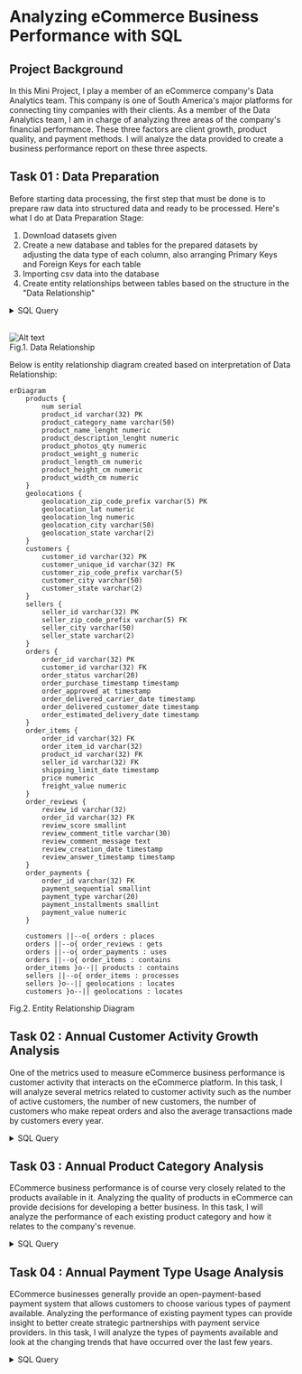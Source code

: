 # Analyzing eCommerce Business Performance with SQL

## Project Background 
In this Mini Project, I play a member of an eCommerce company's Data Analytics team. This company is one of South America's major platforms for connecting tiny companies with their clients. As a member of the Data Analytics team, I am in charge of analyzing three areas of the company's financial performance. These three factors are client growth, product quality, and payment methods. I will analyze the data provided to create a business performance report on these three aspects.

## Task 01 : Data Preparation
Before starting data processing, the first step that must be done is to prepare raw data into structured data and ready to be processed. Here's what I do at Data Preparation Stage:

1. Download datasets given
2. Create a new database and tables for the prepared datasets by adjusting the data type of each column, also arranging Primary Keys and Foreign Keys for each table
3. Importing csv data into the database
4. Create entity relationships between tables based on the structure in the "Data Relationship"

<details>
  <summary>SQL Query</summary>
  
  ```sql
  -- Task 01 : Data Preparation --
CREATE TABLE IF NOT EXISTS products
(
	num serial,
	product_id varchar(32) PRIMARY KEY,
	product_category_name varchar(50),
	product_name_lenght numeric,
	product_description_lenght numeric,
	product_photos_qty numeric,
	product_weight_g numeric,
	product_length_cm numeric,
	product_height_cm numeric,
	product_width_cm numeric
);

CREATE TABLE IF NOT EXISTS geolocations
(
	geolocation_zip_code_prefix varchar(5),
	geolocation_lat numeric, 
	geolocation_lng numeric, 
	geolocation_city varchar(50), 
	geolocation_state varchar(2)
);

CREATE TABLE IF NOT EXISTS customers
(
	customer_id varchar(32) PRIMARY KEY,
	customer_unique_id varchar(32),
    -- seller_zip_code_prefix refers to geolocation.geolocation_zip_code_prefix. 
    -- not a Foreign Key because reference column is not unique.
	customer_zip_code_prefix varchar(5),
	customer_city varchar(50),
	customer_state varchar(2)
);

CREATE TABLE IF NOT EXISTS sellers
(
	seller_id varchar(32) PRIMARY KEY,
    -- seller_zip_code_prefix refers to geolocation.geolocation_zip_code_prefix. 
    -- not a Foreign Key because reference column is not unique.
	seller_zip_code_prefix varchar(5), 
	seller_city varchar(50),
	seller_state varchar(2)
);

CREATE TABLE IF NOT EXISTS orders
(
	order_id varchar(32) PRIMARY KEY,
	customer_id varchar(32) references customers(customer_id),
	order_status varchar(20),
	order_purchase_timestamp timestamp,
	order_approved_at timestamp,
	order_delivered_carrier_date timestamp,
	order_delivered_customer_date timestamp,
	order_estimated_delivery_date timestamp
);

CREATE TABLE IF NOT EXISTS order_items
(
	order_id varchar(32) references orders(order_id),
	order_item_id varchar(32),
	product_id varchar(32) references product(product_id),
	seller_id varchar(32) references seller(seller_id),
	shipping_limit_date timestamp,
	price numeric,
	freight_value numeric
);

CREATE TABLE IF NOT EXISTS order_reviews
(
	review_id varchar(32),
	order_id varchar(32) references orders(order_id),
	review_score smallint,
	review_comment_title varchar(30),
	review_comment_message text,
	review_creation_date timestamp,
	review_answer_timestamp timestamp
);

CREATE TABLE IF NOT EXISTS order_payments
(
	order_id varchar(32) references orders(order_id),
	payment_sequential smallint,
	payment_type varchar(20),
	payment_installments smallint,
	payment_value numeric
);
  ```
</details>
<br>

![Alt text](https://github.com/salsmardhiyah/sql-ecommerce-business-performance/blob/main/assets/Data+Relationship.png?raw=true)
<br>Fig.1. Data Relationship

Below is entity relationship diagram created based on interpretation of Data Relationship:

```mermaid
erDiagram
    products {
        num serial
        product_id varchar(32) PK
        product_category_name varchar(50)
        product_name_lenght numeric
        product_description_lenght numeric
        product_photos_qty numeric
        product_weight_g numeric
        product_length_cm numeric
        product_height_cm numeric
        product_width_cm numeric
    }
    geolocations {
        geolocation_zip_code_prefix varchar(5) PK
        geolocation_lat numeric
        geolocation_lng numeric
        geolocation_city varchar(50)
        geolocation_state varchar(2)
    }
    customers {
        customer_id varchar(32) PK
        customer_unique_id varchar(32) FK
        customer_zip_code_prefix varchar(5)
        customer_city varchar(50)
        customer_state varchar(2)
    }
    sellers {
        seller_id varchar(32) PK
        seller_zip_code_prefix varchar(5) FK
        seller_city varchar(50)
        seller_state varchar(2)
    }
    orders {
        order_id varchar(32) PK
        customer_id varchar(32) FK
        order_status varchar(20)
        order_purchase_timestamp timestamp
        order_approved_at timestamp
        order_delivered_carrier_date timestamp
        order_delivered_customer_date timestamp
        order_estimated_delivery_date timestamp
    }
    order_items {
        order_id varchar(32) FK
        order_item_id varchar(32)
        product_id varchar(32) FK
        seller_id varchar(32) FK
        shipping_limit_date timestamp
        price numeric
        freight_value numeric
    }
    order_reviews {
        review_id varchar(32)
        order_id varchar(32) FK
        review_score smallint
        review_comment_title varchar(30)
        review_comment_message text
        review_creation_date timestamp
        review_answer_timestamp timestamp
    }
    order_payments {
        order_id varchar(32) FK
        payment_sequential smallint
        payment_type varchar(20)
        payment_installments smallint
        payment_value numeric
    }

    customers ||--o{ orders : places
    orders ||--o{ order_reviews : gets
    orders ||--o{ order_payments : uses
    orders ||--o{ order_items : contains
    order_items }o--|| products : contains
    sellers ||--o{ order_items : processes
    sellers }o--|| geolocations : locates
    customers }o--|| geolocations : locates
```
Fig.2. Entity Relationship Diagram

## Task 02 : Annual Customer Activity Growth Analysis
One of the metrics used to measure eCommerce business performance is customer activity that interacts on the eCommerce platform. In this task, I will analyze several metrics related to customer activity such as the number of active customers, the number of new customers, the number of customers who make repeat orders and also the average transactions made by customers every year.

<details>
  <summary>SQL Query</summary>
  
  ```sql
-- Task 02 : Annual Customer Activity Growth Analysis --
WITH temp1 AS(
    -- Displays the average number of monthly active users for each year --
    WITH active_users AS(
        SELECT 
            EXTRACT (YEAR FROM o.order_purchase_timestamp) purchase_year, 
            EXTRACT(MONTH FROM o.order_purchase_timestamp) purchase_month,
            COUNT(DISTINCT c.customer_unique_id) AS monthly_active_users
        FROM 
            orders o JOIN customers c ON o.customer_id = c.customer_id
        GROUP BY 
            purchase_year, purchase_month
    )
    SELECT 
        purchase_year,
        FLOOR(AVG(monthly_active_users)) monthly_active_users
    FROM 
        active_users
    GROUP BY 
        purchase_year
),
temp2 AS(
    -- Displays the number of new customers in each year --
    WITH min_order AS (
        SELECT 
            c.customer_unique_id,
            MIN(o.order_purchase_timestamp) AS min_time_order
        FROM 
            orders o JOIN customers c ON o.customer_id = c.customer_id
        GROUP BY 
            customer_unique_id
    )
    SELECT 
        EXTRACT(YEAR FROM min_time_order ) AS purchase_year, 
        COUNT (DISTINCT customer_unique_id) new_customers
    FROM 
        min_order
    GROUP BY 
        purchase_year
),
temp3 AS(
    -- Displays the number of customers who make purchases more than once (repeat orders) in each year --
    WITH repeat_order AS(
        SELECT 
            EXTRACT(YEAR FROM o.order_purchase_timestamp) purchase_year,
            c.customer_unique_id,
            COUNT(o.order_purchase_timestamp) jumlah
        FROM 
            orders o JOIN customers c ON o.customer_id = c.customer_id
        GROUP BY purchase_year, c.customer_unique_id
        HAVING COUNT(o.order_purchase_timestamp) > 1
        ORDER BY 3 DESC
    )
    SELECT 
        purchase_year,
        COUNT(DISTINCT customer_unique_id) repeat_order_customers
    FROM repeat_order
    GROUP BY purchase_year
),
temp4 AS(
    -- Displays the average number of orders made by customers for each year --
    WITH temp AS(
        SELECT 
            EXTRACT(YEAR FROM o.order_purchase_timestamp) purchase_year,
            c.customer_unique_id,
            COUNT(order_id) order_freq
        FROM
            orders o JOIN customers c ON o.customer_id = c.customer_id
        GROUP BY
            purchase_year, c.customer_unique_id
        ORDER BY 
            order_freq DESC
    )
    SELECT 
        purchase_year,
        ROUND(AVG(order_freq), 3) avg_order_freq
    FROM 
        temp
    GROUP BY 
        purchase_year
)
-- Combine the information that has been obtained into a single table view --
SELECT 
    temp1.purchase_year,
    temp1.monthly_active_users,
    temp2.new_customers,
    temp3.repeat_order_customers,
    temp4.avg_order_freq
FROM 
    temp1 
    JOIN temp2 ON temp1.purchase_year = temp2.purchase_year
    JOIN temp3 ON temp1.purchase_year = temp3.purchase_year
    JOIN temp4 ON temp1.purchase_year = temp4.purchase_year
;
  ```
</details>

## Task 03 : Annual Product Category Analysis
ECommerce business performance is of course very closely related to the products available in it. Analyzing the quality of products in eCommerce can provide decisions for developing a better business. In this task, I will analyze the performance of each existing product category and how it relates to the company's revenue.

<details>
  <summary>SQL Query</summary>
  
  ```sql
-- Task 03 : Product Category Analysis --
-- Create a table that contains total company revenue/revenue information for each year -- 
CREATE TABLE total_revenue AS
	SELECT 
		EXTRACT(YEAR FROM o.order_purchase_timestamp) purchase_year,
		SUM(oi.price + oi.freight_value) revenue
	FROM 
		order_items oi JOIN orders o ON oi.order_id = o.order_id
	WHERE
		o.order_status = 'delivered'
	GROUP BY 
		purchase_year
;

-- Create a table that contains information on the total number of cancel orders for each year -- 
CREATE TABLE canceled_order_year AS
	SELECT 
		EXTRACT(YEAR FROM order_purchase_timestamp) purchase_year,
		COUNT(order_id) canceled_order
	FROM 
		orders
	WHERE
		order_status = 'canceled'
	GROUP BY 
		purchase_year
;

-- Create a table containing the product category names 
-- that provide the highest total revenue for each year
CREATE TABLE top_revenue_category AS(
	WITH revenue_category AS (
		SELECT 
			EXTRACT(YEAR FROM o.order_purchase_timestamp) purchase_year,
			p.product_category_name,
			SUM(oi.price + oi.freight_value) revenue,
			RANK() OVER (
				PARTITION BY EXTRACT(YEAR FROM o.order_purchase_timestamp)
				ORDER BY SUM(oi.price + oi.freight_value) DESC
			) revenue_rank
		FROM
			product p
			JOIN order_items oi ON p.product_id = oi.product_id
			JOIN orders o ON oi.order_id = o.order_id
		WHERE
			o.order_status = 'delivered'
		GROUP BY 1,2
	)
	SELECT 
		purchase_year,
		product_category_name,
		revenue
	FROM
		revenue_category
	WHERE
		revenue_rank = 1
)
;

-- Create a table containing the names of the product categories 
-- that have the highest number of canceled orders for each year 
CREATE TABLE most_canceled_category AS(
	WITH canceled_category AS (
		SELECT 
			EXTRACT(YEAR FROM o.order_purchase_timestamp) purchase_year,
			p.product_category_name,
			COUNT(o.order_id) total_canceled,
			RANK() OVER (
				PARTITION BY EXTRACT(YEAR FROM o.order_purchase_timestamp)
				ORDER BY COUNT(o.order_id) DESC
			) canceled_rank
		FROM
			product p
			JOIN order_items oi ON p.product_id = oi.product_id
			JOIN orders o ON oi.order_id = o.order_id
		WHERE
			o.order_status = 'canceled'
		GROUP BY 1,2
	)
	SELECT 
		purchase_year,
		product_category_name,
		total_canceled
	FROM
		canceled_category
	WHERE
		canceled_rank = 1
)
;

-- Combine the information that has been obtained into a single table view --
SELECT 
	tr.purchase_year "year",
	tr.revenue total_revenue,
	trc.product_category_name most_profitable_category,
	trc.revenue category_profit,
	co.canceled_order total_canceled_order,
	mcc.product_category_name most_canceled_category,
	mcc.total_canceled canceled_order_category
FROM 
	total_revenue tr
	JOIN top_revenue_category trc ON tr.purchase_year = trc.purchase_year
	JOIN canceled_order_year co ON tr.purchase_year = co.purchase_year
	JOIN most_canceled_category mcc ON tr.purchase_year = mcc.purchase_year
;
  ```
</details>

## Task 04 : Annual Payment Type Usage Analysis
ECommerce businesses generally provide an open-payment-based payment system that allows customers to choose various types of payment available. Analyzing the performance of existing payment types can provide insight to better create strategic partnerships with payment service providers. In this task, I will analyze the types of payments available and look at the changing trends that have occurred over the last few years.

<details>
  <summary>SQL Query</summary>
  
  ```sql
-- Task 04 : Analysis of Annual Payment Type Usage --
-- Displays the total usage of each type of payment at all time, sorted from the favorite --
SELECT
	payment_type,
	COUNT(*) total_payment_type
FROM
	order_payments
GROUP BY
	1
ORDER BY
	2 DESC
;

-- Displays detailed information on the amount of usage for each type of payment for each year --
WITH payment_type_year AS(
	SELECT
		op.payment_type,
		EXTRACT(YEAR FROM o.order_purchase_timestamp) purchase_year
	FROM
		order_payments op
		JOIN orders o ON op.order_id = o.order_id
)
SELECT
	payment_type,
	SUM (CASE WHEN purchase_year = 2016 THEN 1 ELSE 0 END) "2016",
	SUM (CASE WHEN purchase_year = 2017 THEN 1 ELSE 0 END) "2017",
	SUM (CASE WHEN purchase_year = 2018 THEN 1 ELSE 0 END) "2018",
	COUNT(1) total_number
FROM
	payment_type_year
GROUP BY
	1
ORDER BY
	5 DESC
;
  ```
</details>

